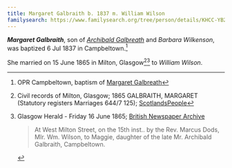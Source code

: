 ```yaml
---
title: Margaret Galbraith b. 1837 m. William Wilson
familysearch: https://www.familysearch.org/tree/person/details/KHCC-YB2
---
```

***Margaret Galbraith***, son of *[Archibald Galbreath](galbraith-archibald-1800.md)* and *Barbara Wilkenson*, was baptized 6 Jul 1837 in Campbeltown.[^margaret-birth]


She married on 15 June 1865 in Milton, Glasgow[^marriage1][^marriage2] to *William Wilson*.

[^margaret-birth]: OPR Campbeltown, baptism of [Margaret Galbreath](/sources/opr-campbeltown-births.md#1837-07-06-margaret-galbreath)

[^marriage1]: Civil records of Milton, Glasgow; 1865 GALBRAITH, MARGARET (Statutory registers Marriages 644/7 125); [ScotlandsPeople](https://www.scotlandspeople.gov.uk/view-image/nrs_stat_marriages/8679208)

[^marriage2]: Glasgow Herald - Friday 16 June 1865; [British Newspaper Archive](https://www.britishnewspaperarchive.co.uk/viewer/bl/0000060/18650616/019/0005?noTouch=true)
    > At West Milton Street, on the 15th inst.. by the Rev. Marcus Dods, Mlr. Wm. Wilson, to Maggie, daughter of the late Mr. Archibald Galbraith, Campbeltown. 
